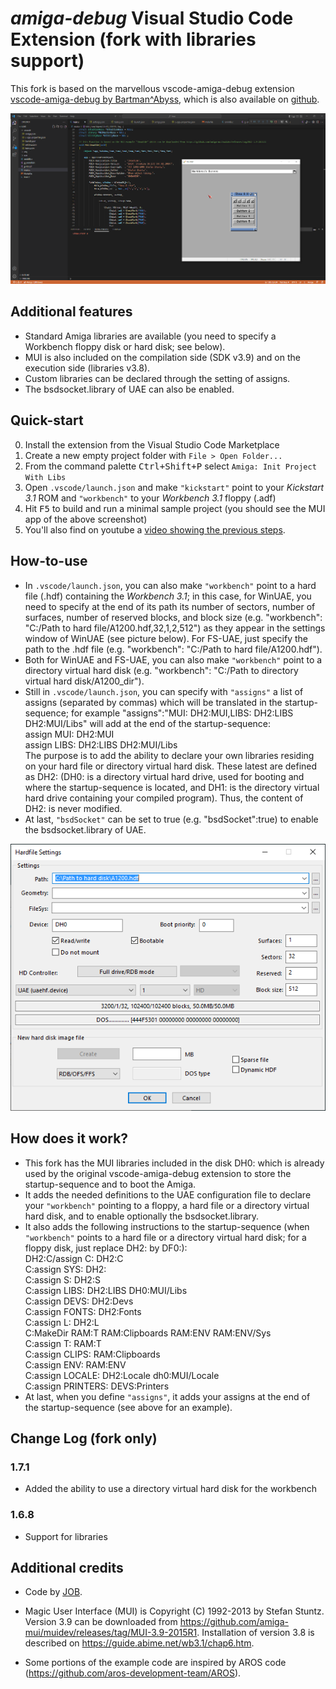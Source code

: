 # _amiga-debug_ Visual Studio Code Extension (fork with libraries support)

This fork is based on the marvellous vscode-amiga-debug extension [vscode-amiga-debug by Bartman^Abyss](https://marketplace.visualstudio.com/items?itemName=BartmanAbyss.amiga-debug), which is also available on [github](https://github.com/BartmanAbyss/vscode-amiga-debug).

![screen-mui](screen_mui.png)

## Additional features

- Standard Amiga libraries are available (you need to specify a Workbench floppy disk or hard disk; see below).
- MUI is also included on the compilation side (SDK v3.9) and on the execution side (libraries v3.8).
- Custom libraries can be declared through the setting of assigns.
- The bsdsocket.library of UAE can also be enabled.
	
## Quick-start
0. Install the extension from the Visual Studio Code Marketplace
1. Create a new empty project folder with `File > Open Folder...`
2. From the command palette <kbd>Ctrl+Shift+P</kbd> select `Amiga: Init Project With Libs`
3. Open `.vscode/launch.json` and make `"kickstart"` point to your *Kickstart 3.1* ROM and `"workbench"` to your *Workbench 3.1* floppy (.adf)
4. Hit <kbd>F5</kbd> to build and run a minimal sample project (you should see the MUI app of the above screenshot)
5. You'll also find on youtube a [video showing the previous steps](https://www.youtube.com/watch?v=qjIraPFSK_c).

## How-to-use
- In `.vscode/launch.json`, you can also make `"workbench"` point to a hard file (.hdf) containing the *Workbench 3.1*; in this case, for WinUAE, you need to specify at the end of its path its number of sectors, number of surfaces,
 number of reserved blocks, and block size (e.g. "workbench": "C:/Path to hard file/A1200.hdf,32,1,2,512") as they appear in the settings window of WinUAE (see picture below). For FS-UAE, just specify the path to the .hdf file
 (e.g. "workbench": "C:/Path to hard file/A1200.hdf").
- Both for WinUAE and FS-UAE, you can also make `"workbench"` point to a directory virtual hard disk (e.g. "workbench": "C:/Path to  directory virtual hard disk/A1200_dir").
- Still in `.vscode/launch.json`, you can specify with `"assigns"` a list of assigns (separated by commas) which will be translated in the startup-sequence; for example "assigns":"MUI: DH2:MUI,LIBS: DH2:LIBS DH2:MUI/Libs" will
 add at the end of the startup-sequence:<br />
assign MUI: DH2:MUI<br />
assign LIBS: DH2:LIBS DH2:MUI/Libs<br />
The purpose is to add the ability to declare your own libraries residing on your hard file or directory virtual hard disk. These latest are defined as DH2: (DH0: is a directory virtual hard drive, used for booting and where the
 startup-sequence is located, and DH1: is the directory virtual hard drive containing your compiled program). Thus, the content of DH2: is never modified.
- At last, `"bsdSocket"` can be set to true (e.g. "bsdSocket":true) to enable the bsdsocket.library of UAE.

![UAE_HardFile](screen_uae_hardfile.png)

## How does it work?
- This fork has the MUI libraries included in the disk DH0: which is already used by the original vscode-amiga-debug extension to store the startup-sequence and to boot the Amiga.
- It adds the needed definitions to the UAE configuration file to declare your `"workbench"` pointing to a floppy, a hard file or a directory virtual hard disk, and to enable optionally the bsdsocket.library.
- It also adds the following instructions to the startup-sequence (when `"workbench"` points to a hard file or a directory virtual hard disk; for a floppy disk, just replace DH2: by DF0:):<br />
DH2:C/assign C: DH2:C<br />
C:assign SYS: DH2:<br />
C:assign S: DH2:S<br />
C:assign LIBS: DH2:LIBS DH0:MUI/Libs<br />
C:assign DEVS: DH2:Devs<br />
C:assign FONTS: DH2:Fonts<br />
C:assign L: DH2:L<br />
C:MakeDir RAM:T RAM:Clipboards RAM:ENV RAM:ENV/Sys<br />
C:assign T: RAM:T<br />
C:assign CLIPS: RAM:Clipboards<br />
C:assign ENV: RAM:ENV<br />
C:assign LOCALE: DH2:Locale dh0:MUI/Locale<br />
C:assign PRINTERS: DEVS:Printers<br />
- At last, when you define `"assigns"`, it adds your assigns at the end of the startup-sequence (see above for an example).

## Change Log (fork only)

### 1.7.1
- Added the ability to use a directory virtual hard disk for the workbench

### 1.6.8
- Support for libraries

## Additional credits

- Code by [JOB](https://github.com/jyoberle).

- Magic User Interface (MUI) is Copyright (C) 1992-2013 by Stefan Stuntz. Version 3.9 can be downloaded from https://github.com/amiga-mui/muidev/releases/tag/MUI-3.9-2015R1. Installation of version 3.8 is described
 on https://guide.abime.net/wb3.1/chap6.htm.
 
- Some portions of the example code are inspired by AROS code (https://github.com/aros-development-team/AROS).
